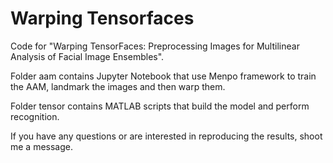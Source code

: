 # Warping Tensorfaces

Code for "Warping TensorFaces: Preprocessing Images for Multilinear Analysis of Facial Image Ensembles".

Folder aam contains Jupyter Notebook that use Menpo framework to train the AAM, landmark the images and then warp them. 

Folder tensor contains MATLAB scripts that build the model and perform recognition.

If you have any questions or are interested in reproducing the results, shoot me a message.
